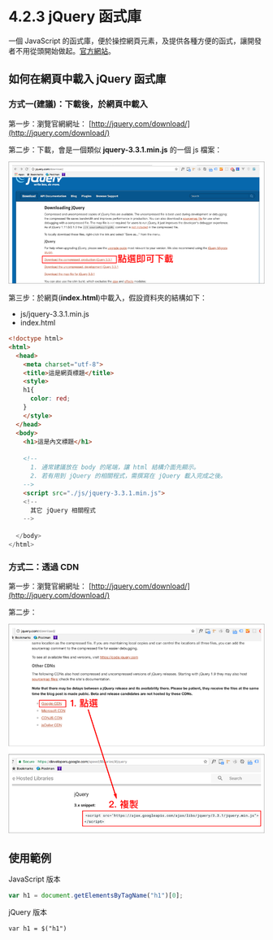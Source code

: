 # 4.2.3 jQuery 函式庫

一個 JavaScript 的函式庫，便於操控網頁元素，及提供各種方便的函式，讓開發者不用從頭開始做起。[官方網站](http://jquery.com/)。

## 如何在網頁中載入 jQuery 函式庫

### 方式一\(建議\)：下載後，於網頁中載入

第一步：瀏覽官網網址： [http://jquery.com/download/](http://jquery.com/download/)

第二步：下載，會是一個類似 **jquery-3.3.1.min.js** 的一個 js 檔案：

![](/assets/jquery_download.png)

第三步：於網頁\(**index.html**\)中載入，假設資料夾的結構如下：

* js/jquery-3.3.1.min.js
* index.html

```html
<!doctype html>
<html>
  <head>
    <meta charset="utf-8">
    <title>這是網頁標題</title>
    <style>
    h1{
      color: red;
    }
    </style>
  </head>
  <body>
    <h1>這是內文標題</h1>

    <!--
      1. 通常建議放在 body 的尾端，讓 html 結構介面先顯示。
      2. 若有用到 jQuery 的相關程式，需撰寫在 jQuery 載入完成之後。
    -->
    <script src="./js/jquery-3.3.1.min.js">
    <!--
      其它 jQuery 相關程式
    -->

  </body>
</html>
```

### 方式二：透過 CDN

第一步：瀏覽官網網址： [http://jquery.com/download/](http://jquery.com/download/)

第二步：

![](/assets/jquery_download_by_cdn.png)

## 使用範例

JavaScript 版本

```js
var h1 = document.getElementsByTagName("h1")[0];
```

jQuery 版本

```
var h1 = $("h1")
```



